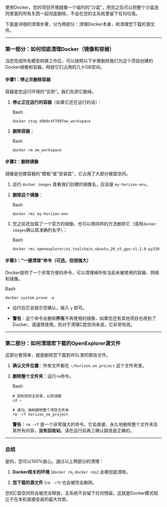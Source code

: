 使用Docker，您的项目环境就像一个临时的“沙盒”，用完之后可以把整个沙盒连同里面的所有东西一起彻底删除，不会在您的主系统里留下任何垃圾。

下面是详细的清理步骤，分为两部分：清理Docker本身，和清理您下载的源文件。

---

### **第一部分：如何彻底清理Docker（镜像和容器）**

当您完成所有模型转换工作后，可以按照以下步骤删除我们为这个项目创建的Docker镜像和容器，释放它们占用的几十GB空间。

#### **步骤1：停止并删除容器**

容器是您运行环境的“实例”。我们先把它删掉。

1. **停止正在运行的容器**（如果它还在运行的话）：
    
    Bash
    
    ```
    docker stop d9b0c4f7897oe_workspace
    ```
    
2. **删除容器**：
    
    Bash
    
    ```
    docker rm oe_workspace
    ```
    

#### **步骤2：删除镜像**

镜像是创建容器的“模板”或“安装盘”，它占用了大部分硬盘空间。

1. 运行 `docker images` 查看我们创建的镜像名，应该是 `my-horizon-env`。
    
2. **删除这个镜像**：
    
    Bash
    
    ```
    docker rmi my-horizon-env
    ```
    
3. 您之前还加载了一个官方的镜像，也可以用同样的方法删除它（请用`docker images`确认其准确的名字）：
    
    Bash
    
    ```
    docker rmi openexplorer/ai_toolchain_ubuntu_20_x5_gpu:v1.2.8-py310
    ```
    

#### **步骤3：“一键清理”命令（可选，但很强大）**

Docker提供了一个非常方便的命令，可以清理掉所有当前未被使用的容器、网络和镜像。

Bash

```
docker system prune -a
```

- 运行后它会提示您确认，输入 `y` 即可。
    
- **警告**：这个命令会删除**所有**不再使用的镜像，如果您还有其他项目也用到了Docker，请谨慎使用。但对于清理C盘空间来说，它非常有效。
    

---

### **第二部分：如何清理您下载的OpenExplorer源文件**

这部分更简单，就是删除您下载到WSL里的那些文件。

1. **确认文件位置**：所有文件都在 `~/horizon_oe_project` 这个文件夹里。
    
2. **删除整个文件夹**：运行`rm`命令。
    
    Bash
    
    ```
    # 回到您的主目录，以防误删
    cd ~
    
    # 递归、强制删除整个项目文件夹
    rm -rf horizon_oe_project
    ```
    
    **警告**：`rm -rf` 是一个非常强大的命令，它会直接、永久地删除整个文件夹及其所有内容，**没有回收站**。请在运行前再三确认路径是正确的。
    

---

### **总结**

是的，您可以100%放心。通过以上两部分的清理：

1. **Docker相关的环境** (`docker rm`, `docker rmi`) 会被彻底清除。
    
2. **您下载的源文件** (`rm -rf`) 也会被完全删除。
    

您的C盘空间将会被完全释放，主系统不会留下任何残留。这就是Docker模式相比于在本机直接安装的最大优势。